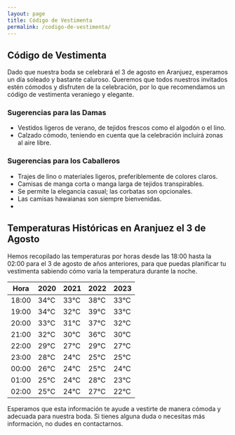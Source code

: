 ```yaml
---
layout: page
title: Código de Vestimenta
permalink: /codigo-de-vestimenta/
---
```


## Código de Vestimenta

Dado que nuestra boda se celebrará el 3 de agosto en Aranjuez, esperamos un día soleado y bastante caluroso. Queremos que todos nuestros invitados estén cómodos y disfruten de la celebración, por lo que recomendamos un código de vestimenta veraniego y elegante.

### Sugerencias para las Damas

- Vestidos ligeros de verano, de tejidos frescos como el algodón o el lino.
- Calzado cómodo, teniendo en cuenta que la celebración incluirá zonas al aire libre.

### Sugerencias para los Caballeros

- Trajes de lino o materiales ligeros, preferiblemente de colores claros.
- Camisas de manga corta o manga larga de tejidos transpirables.
- Se permite la elegancia casual; las corbatas son opcionales.
- Las camisas hawaianas son siempre bienvenidas.
- 
## Temperaturas Históricas en Aranjuez el 3 de Agosto

Hemos recopilado las temperaturas por horas desde las 18:00 hasta la 02:00 para el 3 de agosto de años anteriores, para que puedas planificar tu vestimenta sabiendo cómo varía la temperatura durante la noche.

| Hora | 2020 | 2021 | 2022 | 2023 |
|------|------|------|------|------|
| 18:00 | 34°C | 33°C | 38°C | 33°C |
| 19:00 | 34°C | 32°C | 39°C | 33°C |
| 20:00 | 33°C | 31°C | 37°C | 32°C |
| 21:00 | 32°C | 30°C | 36°C | 30°C |
| 22:00 | 29°C | 27°C | 29°C | 27°C |
| 23:00 | 28°C | 24°C | 25°C | 25°C |
| 00:00 | 26°C | 24°C | 25°C | 24°C |
| 01:00 | 25°C | 24°C | 28°C | 23°C |
| 02:00 | 25°C | 24°C | 27°C | 22°C |

Esperamos que esta información te ayude a vestirte de manera cómoda y adecuada para nuestra boda. Si tienes alguna duda o necesitas más información, no dudes en contactarnos.
